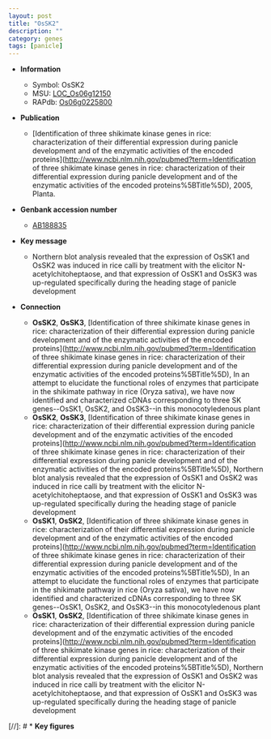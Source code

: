 ```yaml
---
layout: post
title: "OsSK2"
description: ""
category: genes
tags: [panicle]
---
```


* **Information**  
    + Symbol: OsSK2  
    + MSU: [LOC_Os06g12150](http://rice.uga.edu/cgi-bin/ORF_infopage.cgi?orf=LOC_Os06g12150)  
    + RAPdb: [Os06g0225800](https://rapdb.dna.affrc.go.jp/locus/?name=Os06g0225800)  

* **Publication**  
    + [Identification of three shikimate kinase genes in rice: characterization of their differential expression during panicle development and of the enzymatic activities of the encoded proteins](http://www.ncbi.nlm.nih.gov/pubmed?term=Identification of three shikimate kinase genes in rice: characterization of their differential expression during panicle development and of the enzymatic activities of the encoded proteins%5BTitle%5D), 2005, Planta.

* **Genbank accession number**  
    + [AB188835](http://www.ncbi.nlm.nih.gov/nuccore/AB188835)

* **Key message**  
    + Northern blot analysis revealed that the expression of OsSK1 and OsSK2 was induced in rice calli by treatment with the elicitor N-acetylchitoheptaose, and that expression of OsSK1 and OsSK3 was up-regulated specifically during the heading stage of panicle development

* **Connection**  
    + __OsSK2__, __OsSK3__, [Identification of three shikimate kinase genes in rice: characterization of their differential expression during panicle development and of the enzymatic activities of the encoded proteins](http://www.ncbi.nlm.nih.gov/pubmed?term=Identification of three shikimate kinase genes in rice: characterization of their differential expression during panicle development and of the enzymatic activities of the encoded proteins%5BTitle%5D), In an attempt to elucidate the functional roles of enzymes that participate in the shikimate pathway in rice (Oryza sativa), we have now identified and characterized cDNAs corresponding to three SK genes--OsSK1, OsSK2, and OsSK3--in this monocotyledenous plant
    + __OsSK2__, __OsSK3__, [Identification of three shikimate kinase genes in rice: characterization of their differential expression during panicle development and of the enzymatic activities of the encoded proteins](http://www.ncbi.nlm.nih.gov/pubmed?term=Identification of three shikimate kinase genes in rice: characterization of their differential expression during panicle development and of the enzymatic activities of the encoded proteins%5BTitle%5D), Northern blot analysis revealed that the expression of OsSK1 and OsSK2 was induced in rice calli by treatment with the elicitor N-acetylchitoheptaose, and that expression of OsSK1 and OsSK3 was up-regulated specifically during the heading stage of panicle development
    + __OsSK1__, __OsSK2__, [Identification of three shikimate kinase genes in rice: characterization of their differential expression during panicle development and of the enzymatic activities of the encoded proteins](http://www.ncbi.nlm.nih.gov/pubmed?term=Identification of three shikimate kinase genes in rice: characterization of their differential expression during panicle development and of the enzymatic activities of the encoded proteins%5BTitle%5D), In an attempt to elucidate the functional roles of enzymes that participate in the shikimate pathway in rice (Oryza sativa), we have now identified and characterized cDNAs corresponding to three SK genes--OsSK1, OsSK2, and OsSK3--in this monocotyledenous plant
    + __OsSK1__, __OsSK2__, [Identification of three shikimate kinase genes in rice: characterization of their differential expression during panicle development and of the enzymatic activities of the encoded proteins](http://www.ncbi.nlm.nih.gov/pubmed?term=Identification of three shikimate kinase genes in rice: characterization of their differential expression during panicle development and of the enzymatic activities of the encoded proteins%5BTitle%5D), Northern blot analysis revealed that the expression of OsSK1 and OsSK2 was induced in rice calli by treatment with the elicitor N-acetylchitoheptaose, and that expression of OsSK1 and OsSK3 was up-regulated specifically during the heading stage of panicle development

[//]: # * **Key figures**  


